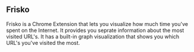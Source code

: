 ## Frisko
Frisko is a Chrome Extension that lets you visualize how much time you've spent on the Internet.
It provides you seprate information about the most visited URL's.
It has a built-in graph visualization that shows you which URL's you've visited the most.